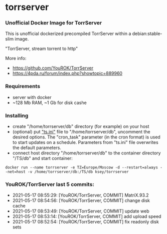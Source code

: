 # torrserver
### Unofficial Docker Image for TorrServer

This is unofficial dockerized precompiled TorrServer within a debian:stable-slim image.

"TorrServer, stream torrent to http"

More info:
- https://github.com/YouROK/TorrServer
- https://4pda.ru/forum/index.php?showtopic=889960

### Requirements

* server with docker
* ~128 Mb RAM, ~1 Gb for disk cashe 

### Installing

- сreate "/home/torrserver/db" directory (for example) on your host
- (optional) put ["ts.ini"](https://raw.githubusercontent.com/MrKsey/torrserver/master/ts.ini) file to "/home/torrserver/db", uncomment the desired options. The "cron_task" parameter (in the cron format) is used to start updates on a schedule. Parameters from "ts.ini" file overwrites the default parameters.
- connect host directory "/home/torrserver/db" to the container directory "/TS/db" and start container:
```
docker run --name torrserver -e TZ=Europe/Moscow -d --restart=always --net=host -v /home/torrserver/db:/TS/db ksey/torrserver
```























































































































































### YouROK/TorrServer last 5 commits:
* 2021-05-17 08:55:29: [YouROK/TorrServer, COMMIT] MatriX.93.2
* 2021-05-17 08:54:56: [YouROK/TorrServer, COMMIT] change disk cache
* 2021-05-17 08:53:49: [YouROK/TorrServer, COMMIT] update web
* 2021-05-17 08:53:14: [YouROK/TorrServer, COMMIT] add upload speed
* 2021-05-17 08:52:54: [YouROK/TorrServer, COMMIT] fix readonly disk sets
